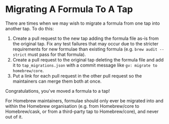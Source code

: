 # Migrating A Formula To A Tap

There are times when we may wish to migrate a formula from one tap into another tap. To do this:

1. Create a pull request to the new tap adding the formula file as-is from the original tap. Fix any test failures that may occur due to the stricter requirements for new formulae than existing formula (e.g. `brew audit --strict` must pass for that formula).
2. Create a pull request to the original tap deleting the formula file and add it to `tap_migrations.json` with a commit message like `gv: migrate to homebrew/core`.
3. Put a link for each pull request in the other pull request so the maintainers can merge them both at once.

Congratulations, you've moved a formula to a tap!

For Homebrew maintainers, formulae should only ever be migrated into and within the Homebrew organisation (e.g. from Homebrew/core to Homebrew/cask, or from a third-party tap to Homebrew/core), and never out of it.
